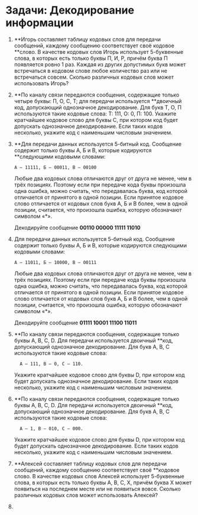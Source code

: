 # Задачи: Декодирование информации

1. **Игорь составляет таблицу кодовых слов для передачи сообщений, каждому сообщению соответствует своё кодовое **слово. В качестве кодовых слов Игорь использует 5-буквенные слова, в которых есть только буквы П, И, Р, причём буква П появляется ровно 1 раз. Каждая из других допустимых букв может встречаться в кодовом слове любое количество раз или не встречаться совсем. Сколько различных кодовых слов может использовать Игорь?

2. **По каналу связи передаются сообщения, содержащие только четыре буквы: П, О, С, Т; для передачи используется **двоичный код, допускающий однозначное декодирование. Для букв Т, О, П используются такие кодовые слова: Т: 111, О: 0, П: 100. Укажите кратчайшее кодовое слово для буквы С, при котором код будет допускать однозначное декодирование. Если таких кодов несколько, укажите код с наименьшим числовым значением.

3. **Для передачи данных используется 5-битный код. Сообщение содержит только буквы А, Б и В, которые кодируются **следующими кодовыми словами:

   ```
   A – 11111, Б – 00011, В – 00100
   ```

   Любые два кодовых слова отличаются друг от друга не менее, чем в трёх позициях. Поэтому если при передаче кода буквы произошла одна ошибка, можно считать, что передавалась буква, код которой отличается от принятого в одной позиции. Если принятое кодовое слово отличается от кодовых слов букв А, Б и В более, чем в одной позиции, считается, что произошла ошибка, которую обозначают символом «\*».

   Декодируйте сообщение **00110 00000 11111 11010**

4. Для передачи данных используется 5-битный код. Сообщение содержит только буквы А, Б и В, которые кодируются следующими кодовыми словами:

   ```
   A – 11011, Б – 10000, В – 00111
   ```

   Любые два кодовых слова отличаются друг от друга не менее, чем в трёх позициях. Поэтому если при передаче кода буквы произошла одна ошибка, можно считать, что передавалась буква, код которой отличается от принятого в одной позиции. Если принятое кодовое слово отличается от кодовых слов букв А, Б и В более, чем в одной позиции, считается, что произошла ошибка, которую обозначают символом «\*».

   Декодируйте сообщение **01111 10001 11100 11011**

5. **По каналу связи передаются сообщения, содержащие только буквы A, B, С, D. Для передачи используется двоичный **код, допускающий однозначное декодирование. Для букв A, B, C используются такие кодовые слова:

   ```
     A – 111, B – 0, C – 110.
   ```

   Укажите кратчайшее кодовое слово для буквы D, при котором код будет допускать однозначное декодирование. Если таких кодов несколько, укажите код с наименьшим числовым значением.

6. **По каналу связи передаются сообщения, содержащие только буквы A, B, С, D. Для передачи используется двоичный **код, допускающий однозначное декодирование. Для букв A, B, C используются такие кодовые слова:

   ```
     A – 1, B – 010, C – 000.
   ```

   Укажите кратчайшее кодовое слово для буквы D, при котором код будет допускать однозначное декодирование. Если таких кодов несколько, укажите код с наименьшим числовым значением.

7. **Алексей составляет таблицу кодовых слов для передачи сообщений, каждому сообщению соответствует своё **кодовое слово. В качестве кодовых слов Алексей использует 5-буквенные слова, в которых есть только буквы A, B, C, X, причём буква X может появиться на последнем месте или не появиться вовсе. Сколько различных кодовых слов может использовать Алексей?

8. 


